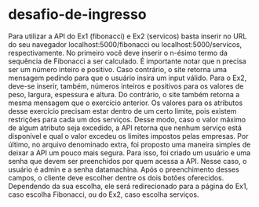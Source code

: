 # desafio-de-ingresso
Para utilizar a API do Ex1 (fibonacci) e Ex2 (servicos) basta inserir no URL do seu navegador localhost:5000/fibonacci ou localhost:5000/servicos, respectivamente.
No primeiro você deve inserir o n-ésimo termo da sequência de Fibonacci a ser calculado.
É importante notar que n precisa ser um número inteiro e positivo. Caso contrário, o site retorna uma mensagem pedindo para que o usuário insira um input válido.
Para o Ex2, deve-se inserir, também, números inteiros e positivos para os valores de peso, largura, espessura e altura. Do contrário, o site também retorna a mesma mensagem que o exercício anterior.
Os valores para os atributos desse exercício precisam estar dentro de um certo limite, pois existem restrições para cada um dos serviços. Desse modo, caso o valor máximo de algum atributo seja excedido, a API retorna que nenhum serviço está disponível e qual o valor excedeu os limites impostos pelas empresas.
Por último, no arquivo denominado extra, foi proposto uma maneira simples de deixar a API um pouco mais segura. Para isso, foi criado um usuário e uma senha que devem ser preenchidos por quem acessa a API. Nesse caso, o usuário é admin e a senha datamachina.
Após o preenchimento desses campos, o cliente deve escolher dentre os dois botões oferecidos. Dependendo da sua escolha, ele será redirecionado para a página do Ex1, caso escolha Fibonacci, ou do Ex2, caso escolha serviços.
